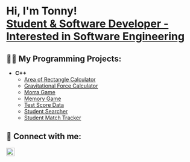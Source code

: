 <h1>Hi, I'm Tonny! <br/><a href="https://www.linkedin.com/in/tonny-le-6404991a9/">Student & Software Developer - Interested in Software Engineering</a></h1>

<h2>👨‍💻 My Programming Projects:</h2>

- <b>C++</b>
  - [Area of Rectangle Calculator](https://github.com/letonny)
  - [Gravitational Force Calculator](https://github.com/letonny)
  - [Morra Game](https://github.com/letonny)
  - [Memory Game](https://github.com/letonny)
  - [Test Score Data](https://github.com/letonny)
  - [Student Searcher](https://github.com/letonny)
  - [Student Match Tracker](https://github.com/letonny)

<h2> 🤳 Connect with me:</h2>

[<img align="left" alt="TonnyLe | LinkedIn" width="22px" src="https://cdn.jsdelivr.net/npm/simple-icons@v3/icons/linkedin.svg" />][linkedin]

[linkedin]: https://www.linkedin.com/in/tonny-le-6404991a9/]

